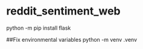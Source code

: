 # reddit_sentiment_web
python -m pip install flask

##Fix environmental variables
python -m venv .venv